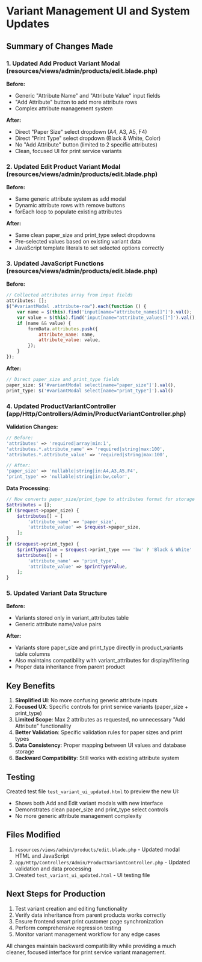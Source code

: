 # Variant Management UI and System Updates

## Summary of Changes Made

### 1. Updated Add Product Variant Modal (resources/views/admin/products/edit.blade.php)

**Before:**

-   Generic "Attribute Name" and "Attribute Value" input fields
-   "Add Attribute" button to add more attribute rows
-   Complex attribute management system

**After:**

-   Direct "Paper Size" select dropdown (A4, A3, A5, F4)
-   Direct "Print Type" select dropdown (Black & White, Color)
-   No "Add Attribute" button (limited to 2 specific attributes)
-   Clean, focused UI for print service variants

### 2. Updated Edit Product Variant Modal (resources/views/admin/products/edit.blade.php)

**Before:**

-   Same generic attribute system as add modal
-   Dynamic attribute rows with remove buttons
-   forEach loop to populate existing attributes

**After:**

-   Same clean paper_size and print_type select dropdowns
-   Pre-selected values based on existing variant data
-   JavaScript template literals to set selected options correctly

### 3. Updated JavaScript Functions (resources/views/admin/products/edit.blade.php)

**Before:**

```javascript
// Collected attributes array from input fields
attributes: [];
$("#variantModal .attribute-row").each(function () {
    var name = $(this).find('input[name="attribute_names[]"]').val();
    var value = $(this).find('input[name="attribute_values[]"]').val();
    if (name && value) {
        formData.attributes.push({
            attribute_name: name,
            attribute_value: value,
        });
    }
});
```

**After:**

```javascript
// Direct paper_size and print_type fields
paper_size: $('#variantModal select[name="paper_size"]').val(),
print_type: $('#variantModal select[name="print_type"]').val()
```

### 4. Updated ProductVariantController (app/Http/Controllers/Admin/ProductVariantController.php)

**Validation Changes:**

```php
// Before:
'attributes' => 'required|array|min:1',
'attributes.*.attribute_name' => 'required|string|max:100',
'attributes.*.attribute_value' => 'required|string|max:100',

// After:
'paper_size' => 'nullable|string|in:A4,A3,A5,F4',
'print_type' => 'nullable|string|in:bw,color',
```

**Data Processing:**

```php
// Now converts paper_size/print_type to attributes format for storage
$attributes = [];
if ($request->paper_size) {
    $attributes[] = [
        'attribute_name' => 'paper_size',
        'attribute_value' => $request->paper_size,
    ];
}
if ($request->print_type) {
    $printTypeValue = $request->print_type === 'bw' ? 'Black & White' : 'Color';
    $attributes[] = [
        'attribute_name' => 'print_type',
        'attribute_value' => $printTypeValue,
    ];
}
```

### 5. Updated Variant Data Structure

**Before:**

-   Variants stored only in variant_attributes table
-   Generic attribute name/value pairs

**After:**

-   Variants store paper_size and print_type directly in product_variants table columns
-   Also maintains compatibility with variant_attributes for display/filtering
-   Proper data inheritance from parent product

## Key Benefits

1. **Simplified UI**: No more confusing generic attribute inputs
2. **Focused UX**: Specific controls for print service variants (paper_size + print_type)
3. **Limited Scope**: Max 2 attributes as requested, no unnecessary "Add Attribute" functionality
4. **Better Validation**: Specific validation rules for paper sizes and print types
5. **Data Consistency**: Proper mapping between UI values and database storage
6. **Backward Compatibility**: Still works with existing attribute system

## Testing

Created test file `test_variant_ui_updated.html` to preview the new UI:

-   Shows both Add and Edit variant modals with new interface
-   Demonstrates clean paper_size and print_type select controls
-   No more generic attribute management complexity

## Files Modified

1. `resources/views/admin/products/edit.blade.php` - Updated modal HTML and JavaScript
2. `app/Http/Controllers/Admin/ProductVariantController.php` - Updated validation and data processing
3. Created `test_variant_ui_updated.html` - UI testing file

## Next Steps for Production

1. Test variant creation and editing functionality
2. Verify data inheritance from parent products works correctly
3. Ensure frontend smart print customer page synchronization
4. Perform comprehensive regression testing
5. Monitor variant management workflow for any edge cases

All changes maintain backward compatibility while providing a much cleaner, focused interface for print service variant management.
